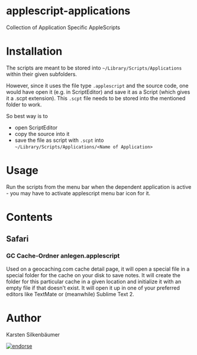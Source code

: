 applescript-applications
========================

Collection of Application Specific AppleScripts

# Installation

The scripts are meant to be stored into `~/Library/Scripts/Applications` within their given subfolders.

However, since it uses the file type `.applescript` and the source code, one would have open it (e.g. in ScriptEditor) and save it as a Script (which gives it a .scpt extension).
This `.scpt` file needs to be stored into the mentioned folder to work.

So best way is to
* open ScriptEditor
* copy the source into it
* save the file as script with `.scpt` into `~/Library/Scripts/Applications/<Name of Application>`

# Usage

Run the scripts from the menu bar when the dependent application is active - you may have to activate applescript menu bar icon for it.

# Contents

## Safari

### GC Cache-Ordner anlegen.applescript

Used on a geocaching.com cache detail page, it will open a special file in a special folder for the cache on your disk to save notes.
It will create the folder for this particular cache in a given location and initialize it with an empty file if that doesn't exist.
It will open it up in one of your preferred editors like TextMate or (meanwhile) Sublime Text 2.

# Author

Karsten Silkenbäumer

[![endorse](http://api.coderwall.com/ksi/endorsecount.png)](http://coderwall.com/ksi)
